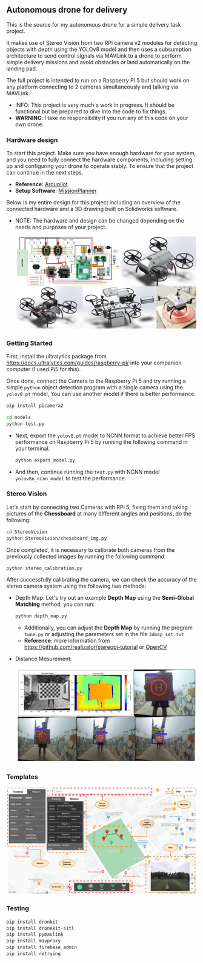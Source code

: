 ## Autonomous drone for delivery 

This is the source for my autonomous drone for a simple delivery task project.

It makes use of Stereo Vision from two RPi camera v2 modules for detecting objects with depth using the YOLOv8 model and then uses a subsumption architecture to send control signals via MAVLink to a drone to perform simple delivery missions and avoid obstacles or land automatically on the landing pad.

The full project is intended to run on a Raspberry Pi 5 but should work on any platform connecting to 2 cameras simultaneously and talking via MAVLink.

- INFO: This project is very much a work in progress. It should be functional but be prepared to dive into the code to fix things.
- **WARNING**: I take no responsibility if you run any of this code on your own drone.

### Hardware design

To start this project. Make sure you have enough hardware for your system, and you need to fully connect the hardware components, including setting up and configuring your drone to operate stably. To ensure that the project can continue in the next steps.

- **Reference**: [Ardupilot](https://ardupilot.org/copter/docs/initial-setup.html)
- **Setup Software**: [MissionPlanner](https://ardupilot.org/planner/)

Below is my entire design for this project including an overview of the connected hardware and a 3D drawing built on Solidworks software.

- NOTE: The hardware and design can be changed depending on the needs and purposes of your project.
  
    <img src = "/hardware_design.jpg"> 

### Getting Started

First, install the ultralytics package from https://docs.ultralytics.com/guides/raspberry-pi/ into your companion computer (I used Pi5 for this).

Once done, connect the Camera to the Raspberry Pi 5 and try running a simple `python` object detection program with a single camera using the `yolov8.pt` model, You can use another model if there is better performance.

```bash
pip install picamera2 
```
```bash
cd models
python test.py
```

- Next, export the `yolov8.pt` model to NCNN format to achieve better FPS performance on Raspberry Pi 5 by running the following command in your terminal.

  ```bash
  python export_model.py
  ```
  
- And then, continue running the `test.py` with NCNN model `yolov8n_ncnn_model` to test the performance.

### Stereo Vision

Let's start by connecting two Cameras with RPi 5, fixing them and taking pictures of the **Chessboard** at many different angles and positions, do the following:

```bash
cd StereoVision
python StereoVision/chessboard_img.py
```

Once completed, it is necessary to calibrate both cameras from the previously collected images by running the following command:

```bash
python stereo_calibration.py
```

After successfully calibrating the camera, we can check the accuracy of the stereo camera system using the following two methods:

- Depth Map: Let's try out an example **Depth Map** using the **Semi-Global Matching** method, you can run:
  
  ```bash
  python depth_map.py
  ```
  
  - Additionally, you can adjust the **Depth Map** by running the program `tune.py` or adjusting the parameters set in the file `3dmap_set.txt`
  - **Reference**: more information from https://github.com/realizator/stereopi-tutorial or [OpenCV](https://docs.opencv.org/3.4/d2/d85/classcv_1_1StereoSGBM.html)
  
- Distance Mesurement:


    <img src="/StereoVision/results.jpg"/>

### Templates

  <img src="/templates_view.jpg"/>

### Testing
```bash
pip install dronkit
pip install dronekit-sitl 
pip install pymavlink
pip install mavproxy
pip install firebase_admin
pip install retrying
```



